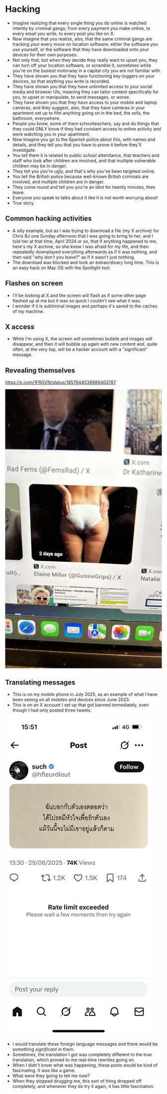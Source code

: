 # Hacking

<div id="google_translate_element"></div>
<script type="text/javascript" src="//translate.google.com/translate_a/element.js?cb=googleTranslateElementInit"></script>
<script type="text/javascript">
function googleTranslateElementInit() {
  new google.translate.TranslateElement({pageLanguage: 'en'}, 'google_translate_element');
}
</script>

- Imagine realizing that every single thing you do online is watched intently by criminal gangs; from every payment you make online, to every email you write, to every post you like on X.
- Now imagine that you realize, also, that the same criminal gangs are tracking your every move on location software; either the software you use yourself, or the software that they have downloaded onto your devices for their own purposes.
- Not only that, but when they decide they really want to upset you, they can turn off your location software, or scramble it, sometimes while you're on the busiest motorway in a capital city you are not familiar with.
- They have shown you that they have functioning key-loggers on your devices, so that anything you write is recorded.
- They have shown you that they have unlimited access to your social media and browser UIs, meaning they can tailor content specifically for you, to upset or manipulate, to send messages, or worse.
- They have shown you that they have access to your mobile and laptop cameras, and they suggest, also, that they have cameras in your apartment set up to film anything going on in the bed, the sofa, the bathroom, everywhere.
- People you know, some of them schoolteachers, say and do things that they could ONLY know if they had constant access to online activity and were watching you in your apartment.
- Now imagine you go to the Spanish police about this, with names and details, and they tell you that you have to prove it before they'll investigate.
- You tell them it is related to public school attendance, that teachers and staff who look after children are involved, and that multiple vulnerable children may be in danger.
- They tell you you're ugly, and that's why you've been targeted online.
- You tell the British police because well-known British criminals are involved, and multiple children are in danger.
- They come round and tell you you're an idiot for twenty minutes, then leave.
- Everyone you speak to talks about it like it is not worth worrying about!
- True story.

## Common hacking activities

- A silly example, but as I was trying to download a file (my X archive) for Chris BJ one Sunday afternoon that I was going to bring to her, and I told her at that time, April 2024 or so, that if anything happened to me, here's my X archive, so she knew I was afraid for my life, and then repeatedly downplayed everything afterwards as if it was nothing, and then said "why don't you leave?" as if it wasn't just nothing.
- The download was blocked and took an extraordinary long time. This is an easy hack on Mac OS with the Spotlight tool.

## Flashes on screen

- I'll be looking at X and the screen will flash as if some other page flashed up at me but it was so quick I couldn't see what it was.
- I wonder if it is subliminal images and perhaps it's saved to the caches of my machine.

## X access

- While I'm using X, the screen will sometimes bubble and images will disappear, and then it will bubble up again with new content and, quite often, at the very top, will be a hacker account with a "significant" message.

## Revealing themselves

https://x.com/1FRGVN/status/1857644038989463787

![Me in my pants](../content/images/me-in-my-pants.JPG)

## Translating messages

- This is on my mobile phone in July 2025, as an example of what I have been seeing on all mobiles and devices since June 2023.
- This is on an X account I set up that got banned immediately, even though I had only posted three tweets.

![The sort of thing](../content/images/hacking/the-sort-of-thing.png)

- I would translate these foreign language messages and there would be something *significant* in them.
- Sometimes, the translation I got was completely different to the true translation, which proved to me real-time rewrites going on.
- When I didn't know what was happening, these posts would be kind of fascinating. It was like a game. 
- What were they going to tell me now?
- When they stopped drugging me, this sort of thing dropped off completely, and whenever they do try it again, it has little fascination.
